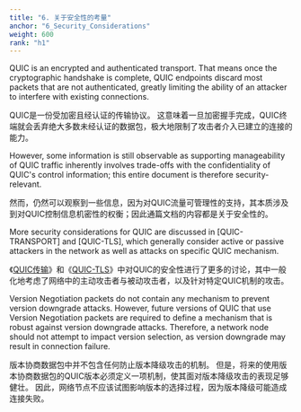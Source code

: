 ```yaml
---
title: "6. 关于安全性的考量"
anchor: "6_Security_Considerations"
weight: 600
rank: "h1"
---
```


QUIC is an encrypted and authenticated transport. That means once the cryptographic handshake is complete, QUIC endpoints discard most packets that are not authenticated, greatly limiting the ability of an attacker to interfere with existing connections.

QUIC是一份受加密且经认证的传输协议。
这意味着一旦加密握手完成，QUIC终端就会丢弃绝大多数未经认证的数据包，极大地限制了攻击者介入已建立的连接的能力。

However, some information is still observable as supporting manageability of QUIC traffic inherently involves trade-offs with the confidentiality of QUIC's control information; this entire document is therefore security-relevant.

然而，仍然可以观察到一些信息，因为对QUIC流量可管理性的支持，其本质涉及到对QUIC控制信息机密性的权衡；因此通篇文档的内容都是关于安全性的。

More security considerations for QUIC are discussed in [QUIC-TRANSPORT] and [QUIC-TLS], which generally consider active or passive attackers in the network as well as attacks on specific QUIC mechanism.

《[QUIC传输](../RFC9000_Chinese_Simplified)》和《[QUIC-TLS](../RFC9001_Chinese_Simplified)》中对QUIC的安全性进行了更多的讨论，其中一般化地考虑了网络中的主动攻击者与被动攻击者，以及针对特定QUIC机制的攻击。

Version Negotiation packets do not contain any mechanism to prevent version downgrade attacks. However, future versions of QUIC that use Version Negotiation packets are required to define a mechanism that is robust against version downgrade attacks. Therefore, a network node should not attempt to impact version selection, as version downgrade may result in connection failure.

版本协商数据包中并不包含任何防止版本降级攻击的机制。
但是，将来的使用版本协商数据包的QUIC版本必须定义一项机制，使其面对版本降级攻击的表现足够健壮。
因此，网络节点不应该试图影响版本的选择过程，因为版本降级可能造成连接失败。
